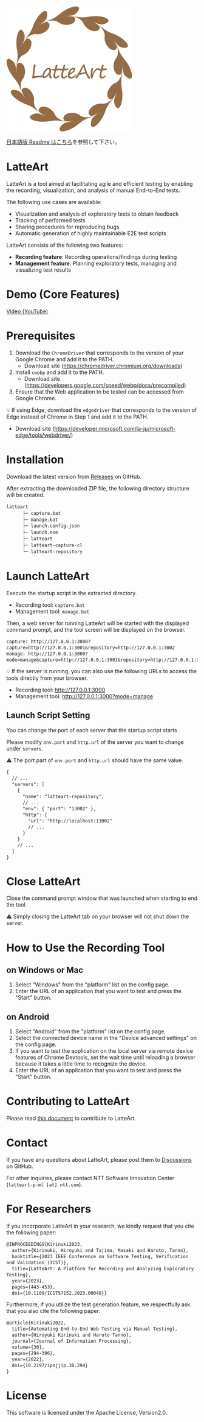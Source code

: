 ![logo](/docs/logo.png)

[日本語版 Readme はこちら](/README_ja.md)を参照して下さい。

# LatteArt

LatteArt is a tool aimed at facilitating agile and efficient testing by enabling the recording, visualization, and analysis of manual End-to-End tests.

The following use cases are available:

- Visualization and analysis of exploratory tests to obtain feedback
- Tracking of performed tests
- Sharing procedures for reproducing bugs
- Automatic generation of highly maintainable E2E test scripts

LatteArt consists of the following two features:

- **Recording feature**: Recording operations/findings during testing
- **Management feature**: Planning exploratory tests, managing and visualizing test results

# Demo (Core Features)

[Video (YouTube)](https://www.youtube.com/watch?v=_lfaRN8ipA4)

# Prerequisites

1. Download the `ChromeDriver` that corresponds to the version of your Google Chrome and add it to the PATH.
   - Download site (https://chromedriver.chromium.org/downloads)
1. Install `cwebp` and add it to the PATH.
   - Download site (https://developers.google.com/speed/webp/docs/precompiled)
1. Ensure that the Web application to be tested can be accessed from Google Chrome.

:bulb: If using Edge, download the `edgedriver` that corresponds to the version of Edge instead of Chrome in Step 1 and add it to the PATH.

- Download site (https://developer.microsoft.com/ja-jp/microsoft-edge/tools/webdriver/)

# Installation

Download the latest version from [Releases](https://github.com/latteart-org/latteart/releases) on GitHub.

After extracting the downloaded ZIP file, the following directory structure will be created.

```bash
latteart
      ├─ capture.bat
      ├─ manage.bat
      ├─ launch.config.json
      ├─ launch.exe
      ├─ latteart
      ├─ latteart-capture-cl
      └─ latteart-repository
```

# Launch LatteArt

Execute the startup script in the extracted directory.

- Recording tool: `capture.bat`
- Management tool: `manage.bat`

Then, a web server for running LatteArt will be started with the displayed command prompt, and the tool screen will be displayed on the browser.

```
capture: http://127.0.0.1:3000?capture=http://127.0.0.1:3001&repository=http://127.0.0.1:3002
manage: http://127.0.0.1:3000?mode=manage&capture=http://127.0.0.1:3001&repository=http://127.0.0.1:3002
```

:bulb: If the server is running, you can also use the following URLs to access the tools directly from your browser.

- Recording tool: http://127.0.0.1:3000
- Management tool: http://127.0.0.1:3000?mode=manage

## Launch Script Setting

You can change the port of each server that the startup script starts

Please modify `env.port` and `http.url` of the server you want to change under `servers`.

:warning: The port part of `env.port` and `http.url` should have the same value.

```jsonc
{
  // ...
  "servers": [
    {
      "name": "latteart-repository",
      // ...
      "env": { "port": "13002" },
      "http": {
        "url": "http://localhost:13002"
        // ...
      }
    }
    // ...
  ]
}
```

# Close LatteArt

Close the command prompt window that was launched when starting to end the tool.

:warning: Simply closing the LatteArt tab on your browser will not shut down the server.

# How to Use the Recording Tool

## on Windows or Mac

1. Select "Windows" from the "platform" list on the config page.
1. Enter the URL of an application that you want to test and press the "Start" button.

## on Android

1. Select "Android" from the "platform" list on the config page.
1. Select the connected device name in the "Device advanced settings" on the config page.
1. If you want to test the application on the local server via remote device features of Chrome Devtools, set the wait time until reloading a browser because it takes a little time to recognize the device.
1. Enter the URL of an application that you want to test and press the "Start" button.

# Contributing to LatteArt

Please read [this document](./docs/contributing.md) to contribute to LatteArt.

# Contact

If you have any questions about LatteArt, please post them to [Discussions](https://github.com/latteart-org/latteart/discussions) on GitHub.

For other inquiries, please contact NTT Software Innovation Center (`latteart-p-ml [at] ntt.com`).

# For Researchers

If you incorporate LatteArt in your research, we kindly request that you cite the following paper:

```
@INPROCEEDINGS{Kirinuki2023,
  author={Kirinuki, Hiroyuki and Tajima, Masaki and Haruto, Tanno},
  booktitle={2023 IEEE Conference on Software Testing, Verification and Validation (ICST)},
  title={LatteArt: A Platform for Recording and Analyzing Exploratory Testing},
  year={2023},
  pages={443-453},
  doi={10.1109/ICST57152.2023.00048}}
```

Furthermore, if you utilize the test generation feature, we respectfully ask that you also cite the following paper:

```
@article{Kirinuki2022,
  title={Automating End-to-End Web Testing via Manual Testing},
  author={Hiroyuki Kirinuki and Haruto Tanno},
  journal={Journal of Information Processing},
  volume={30},
  pages={294-306},
  year={2022},
  doi={10.2197/ipsjjip.30.294}
}
```

# License

This software is licensed under the Apache License, Version2.0.
